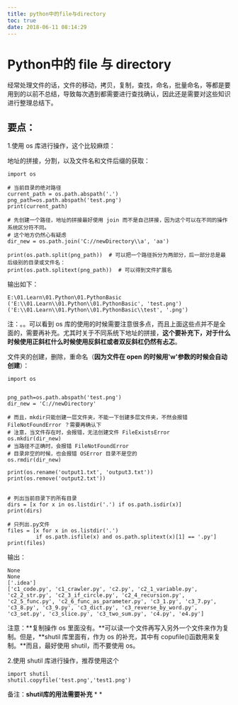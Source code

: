 ```yaml
---
title: python中的file与directory
toc: true
date: 2018-06-11 08:14:29
---
```

# Python中的 file 与 directory

经常处理文件的话，文件的移动，拷贝，复制，查找，命名，批量命名，等都是要用到的以前不总结，导致每次遇到都需要进行查找确认，因此还是需要对这些知识进行整理总结下。


## 要点：


1.使用 os 库进行操作，这个比较麻烦：

地址的拼接，分割，以及文件名和文件后缀的获取：


    import os

    # 当前目录的绝对路径
    current_path = os.path.abspath('.')
    png_path=os.path.abspath('test.png')
    print(current_path)

    # 先创建一个路径，地址的拼接最好使用 join 而不是自己拼接，因为这个可以在不同的操作系统区分符不同。
    # 这个地方仍然心有疑虑
    dir_new = os.path.join('C://newDirectory\\a', 'aa')

    print(os.path.split(png_path))  # 可以把一个路径拆分为两部分，后一部分总是最后级别的目录或文件名：
    print(os.path.splitext(png_path))  # 可以得到文件扩展名


输出如下：


    E:\01.Learn\01.Python\01.PythonBasic
    ('E:\\01.Learn\\01.Python\\01.PythonBasic', 'test.png')
    ('E:\\01.Learn\\01.Python\\01.PythonBasic\\test', '.png')


注：。。可以看到 os 库的使用的时候需要注意很多点，而且上面这些点并不是全面的，需要再补充。尤其时关于不同系统下地址的拼接，**这个要补充下，对于什么时候使用正斜杠什么时候使用反斜杠或者双反斜杠仍然有忐忑**。

文件夹的创建，删除，重命名（**因为文件在 open 的时候用'w'参数的时候会自动创建**）：


    import os


    png_path=os.path.abspath('test.png')
    dir_new = 'C://newDirectory'

    # 而且，mkdir只能创建一层文件夹，不能一下创建多层文件夹，不然会报错 FileNotFoundError ？需要再确认下
    # 注意，当文件存在时，会报错，无法创建文件 FileExistsError
    os.mkdir(dir_new)
    # 当路径不正确时，会报错 FileNotFoundError
    # 目录非空的时候，也会报错 OSError 目录不是空的
    os.rmdir(dir_new)

    print(os.rename('output1.txt', 'output3.txt'))
    print(os.remove('output2.txt'))


    # 列出当前目录下的所有目录
    dirs = [x for x in os.listdir('.') if os.path.isdir(x)]
    print(dirs)

    # 只列出.py文件
    files = [x for x in os.listdir('.')
             if os.path.isfile(x) and os.path.splitext(x)[1] == '.py']
    print(files)


输出：


    None
    None
    ['.idea']
    ['c1_code.py', 'c1_crawler.py', 'c2.py', 'c2_1_variable.py', 'c2_2_str.py', 'c2_3_if_circle.py', 'c2_4_recursion.py', 'c2_5_func.py', 'c2_6_func_as_parameter.py', 'c3_1.py', 'c3_7.py', 'c3_8.py', 'c3_9.py', 'c3_dict.py', 'c3_reverse_by_word.py', 'c3_set.py', 'c3_slice.py', 'c3_two_sum.py', 'c4.py', 'e4.py']


注意：**复制操作 os 里面没有。**可以读一个文件再写入另外一个文件来作为复制。但是，**shutil 库里面有，作为 os 的补充，其中有 copufile()函数用来复制。**而且，最好使用 shutil，而不要使用 os。

2.使用 shutil 库进行操作，推荐使用这个


    import shutil
    shutil.copyfile('test.png','test1.png')


备注：**shutil库的用法需要补充**
*
*
